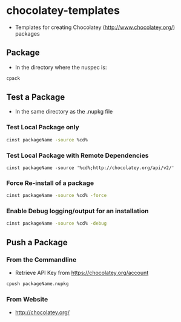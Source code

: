 chocolatey-templates
====================

* Templates for creating Chocolatey (http://www.chocolatey.org/) packages

## Package
* In the directory where the nuspec is:
```bash
cpack
```

## Test a Package
* In the same directory as the .nupkg file

### Test Local Package only
```bash
cinst packageName -source %cd%
```

### Test Local Package with Remote Dependencies
```
cinst packageName -source '%cd%;http://chocolatey.org/api/v2/'
```

### Force Re-install of a package
```bash
cinst packageName -source %cd% -force
```

### Enable Debug logging/output for an installation
```bash
cinst packageName -source %cd% -debug
```


## Push a Package
### From the Commandline
* Retrieve API Key from https://chocolatey.org/account
```bash
cpush packageName.nupkg
```

### From Website
* http://chocolatey.org/



